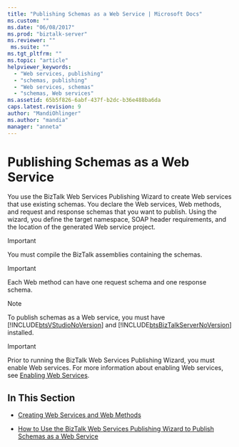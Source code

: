 ```yaml
---
title: "Publishing Schemas as a Web Service | Microsoft Docs"
ms.custom: ""
ms.date: "06/08/2017"
ms.prod: "biztalk-server"
ms.reviewer: ""
 ms.suite: ""
ms.tgt_pltfrm: ""
ms.topic: "article"
helpviewer_keywords: 
  - "Web services, publishing"
  - "schemas, publishing"
  - "Web services, schemas"
  - "schemas, Web services"
ms.assetid: 65b5f826-6abf-437f-b2dc-b36e488ba6da
caps.latest.revision: 9
author: "MandiOhlinger"
ms.author: "mandia"
manager: "anneta"
---
```

# Publishing Schemas as a Web Service
You use the BizTalk Web Services Publishing Wizard to create Web services that use existing schemas. You declare the Web services, Web methods, and request and response schemas that you want to publish. Using the wizard, you define the target namespace, SOAP header requirements, and the location of the generated Web service project.  
  
> [!IMPORTANT]
>  You must compile the BizTalk assemblies containing the schemas.  
  
> [!IMPORTANT]
>  Each Web method can have one request schema and one response schema.  
  
> [!NOTE]
>  To publish schemas as a Web service, you must have [!INCLUDE[btsVStudioNoVersion](../includes/btsvstudionoversion-md.md)] and [!INCLUDE[btsBizTalkServerNoVersion](../includes/btsbiztalkservernoversion-md.md)] installed.  
  
> [!IMPORTANT]
>  Prior to running the BizTalk Web Services Publishing Wizard, you must enable Web services. For more information about enabling Web services, see [Enabling Web Services](../core/enabling-web-services.md).  
  
## In This Section  
  
-   [Creating Web Services and Web Methods](../core/creating-web-services-and-web-methods.md)  
  
-   [How to Use the BizTalk Web Services Publishing Wizard to Publish Schemas as a Web Service](../core/publish-schemas-as-web-services-with-biztalk-web-services-publishing-wizard.md)